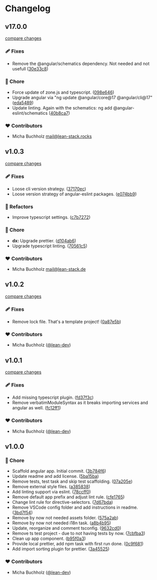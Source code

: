 # Changelog


## v17.0.0

[compare changes](https://github.com/lean-ng/template/compare/v1.0.3...v17.0.0)

### 🩹 Fixes

- Remove the @angular/schematics dependency. Not needed and not usefull ([30e33c8](https://github.com/lean-ng/template/commit/30e33c8))

### 🏡 Chore

- Force update of zone.js and typescript. ([098e646](https://github.com/lean-ng/template/commit/098e646))
- Upgrade angular via "ng update @angular/core@17 @angular/cli@17" ([eda5489](https://github.com/lean-ng/template/commit/eda5489))
- Update linting. Again with the schematics: ng add @angular-eslint/schematics ([40b8ca7](https://github.com/lean-ng/template/commit/40b8ca7))

### ❤️ Contributors

- Micha Buchholz <mail@lean-stack.rocks>

## v1.0.3

[compare changes](https://github.com/lean-ng/template/compare/v1.0.2...v1.0.3)

### 🩹 Fixes

- Loose cli version strategy. ([37170ec](https://github.com/lean-ng/template/commit/37170ec))
- Loose version strategy of angular-eslint packages. ([e074bb9](https://github.com/lean-ng/template/commit/e074bb9))

### 💅 Refactors

- Improve typescript settings. ([c7b7272](https://github.com/lean-ng/template/commit/c7b7272))

### 🏡 Chore

- **dx:** Upgrade prettier. ([d104ab6](https://github.com/lean-ng/template/commit/d104ab6))
- Upgrade typescript linting. ([70561c5](https://github.com/lean-ng/template/commit/70561c5))

### ❤️ Contributors

- Micha Buchholz <mail@lean-stack.de>

## v1.0.2

[compare changes](https://github.com/lean-ng/template/compare/v1.0.1...v1.0.2)


### 🩹 Fixes

  - Remove lock file. That's a template project! ([0a87e5b](https://github.com/lean-ng/template/commit/0a87e5b))

### ❤️  Contributors

- Micha Buchholz ([@lean-dev](http://github.com/lean-dev))

## v1.0.1

[compare changes](https://github.com/lean-ng/template/compare/v1.0.0...v1.0.1)


### 🩹 Fixes

  - Add missing typescript plugin. ([fd37f3c](https://github.com/lean-ng/template/commit/fd37f3c))
  - Remove verbatimModuleSyntax as it breaks importing services and angular as well. ([fc12ff1](https://github.com/lean-ng/template/commit/fc12ff1))

### ❤️  Contributors

- Micha Buchholz ([@lean-dev](http://github.com/lean-dev))

## v1.0.0


### 🏡 Chore

  - Scaffold angular app. Initial commit. ([3b784f6](https://github.com/lean-ng/template/commit/3b784f6))
  - Update readme and add license. ([5ba15ba](https://github.com/lean-ng/template/commit/5ba15ba))
  - Remove tests, test task and skip test scaffolding. ([07a205e](https://github.com/lean-ng/template/commit/07a205e))
  - Remove external style files. ([a385838](https://github.com/lean-ng/template/commit/a385838))
  - Add linting support via eslint. ([78ccff0](https://github.com/lean-ng/template/commit/78ccff0))
  - Remove default app prefix and adjust lint rule. ([cfe1765](https://github.com/lean-ng/template/commit/cfe1765))
  - Change lint rule for directive-selectors. ([7d67bda](https://github.com/lean-ng/template/commit/7d67bda))
  - Remove VSCode config folder and add instructions in readme. ([3bd7f54](https://github.com/lean-ng/template/commit/3bd7f54))
  - Remove by now not needed assets folder. ([575a2ab](https://github.com/lean-ng/template/commit/575a2ab))
  - Remove by now not needed i18n task. ([a8b4b95](https://github.com/lean-ng/template/commit/a8b4b95))
  - Update, reorganize and comment tsconfig. ([9632cd0](https://github.com/lean-ng/template/commit/9632cd0))
  - Remove ts test project - due to not having tests by now. ([7cbfba3](https://github.com/lean-ng/template/commit/7cbfba3))
  - Clean up app component. ([b95f0a3](https://github.com/lean-ng/template/commit/b95f0a3))
  - Provide local prettier, add npm task with first run done. ([0c9f681](https://github.com/lean-ng/template/commit/0c9f681))
  - Add import sorting plugin for prettier. ([3a45525](https://github.com/lean-ng/template/commit/3a45525))

### ❤️  Contributors

- Micha Buchholz ([@lean-dev](http://github.com/lean-dev))

